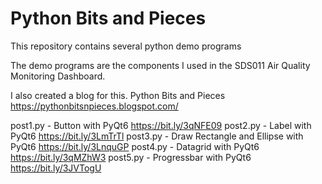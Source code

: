 # Python Bits and Pieces
This repository contains several python demo programs

The demo programs are the components I used in the SDS011 Air Quality Monitoring Dashboard.

I also created a blog for this. Python Bits and Pieces https://pythonbitsnpieces.blogspot.com/

post1.py - Button with PyQt6 https://bit.ly/3qNFE09
post2.py - Label with PyQt6 https://bit.ly/3LmTrTl
post3.py - Draw Rectangle and Ellipse with PyQt6 https://bit.ly/3LnquGP
post4.py - Datagrid with PyQt6 https://bit.ly/3qMZhW3
post5.py - Progressbar with PyQt6 https://bit.ly/3JVTogU

